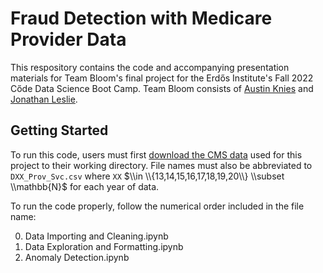 # Fraud Detection with Medicare Provider Data
This respository contains the code and accompanying presentation materials for Team Bloom's final project for the Erdős Institute's Fall 2022 Cőde Data Science Boot Camp. Team Bloom consists of [Austin Knies](https://github.com/austinknies) and [Jonathan Leslie](https://github.com/jonles7).

## Getting Started 
To run this code, users must first [download the CMS data](https://data.cms.gov/provider-summary-by-type-of-service/medicare-physician-other-practitioners/medicare-physician-other-practitioners-by-provider-and-service) used for this project to their working directory. File names must also be abbreviated to `DXX_Prov_Svc.csv` where `XX` $\\in \\{13,14,15,16,17,18,19,20\\} \\subset \\mathbb{N}$ for each year of data. 

To run the code properly, follow the numerical order included in the file name:

0. Data Importing and Cleaning.ipynb
1. Data Exploration and Formatting.ipynb
2. Anomaly Detection.ipynb
